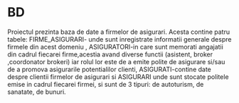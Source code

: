 # BD

Proiectul prezinta baza de date a firmelor de asigurari. Acesta contine patru tabele: FIRME_ASIGURARI- unde sunt inregistrate informatii generale despre firmele din acest domeniu , ASIGURATORI-in care sunt memorati angajatii din cadrul fiecarei firme,acestia avand diverse functii (asistent, broker ,coordonator brokeri) iar rolul lor este de a emite polite de asigurare si/sau de a promova asigurarile potentialilor clienti, ASIGURATI-contine date despre clientii firmelor de asigurari si ASIGURARI unde sunt stocate politele  emise in cadrul fiecarei firmei, si sunt de 3 tipuri: de autoturism, de sanatate, de bunuri.
